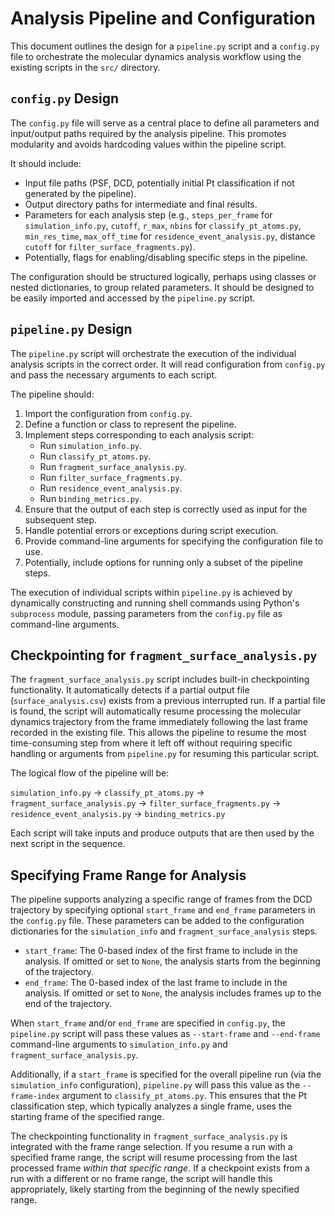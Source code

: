 # Analysis Pipeline and Configuration

This document outlines the design for a `pipeline.py` script and a `config.py` file to orchestrate the molecular dynamics analysis workflow using the existing scripts in the `src/` directory.

## `config.py` Design

The `config.py` file will serve as a central place to define all parameters and input/output paths required by the analysis pipeline. This promotes modularity and avoids hardcoding values within the pipeline script.

It should include:

*   Input file paths (PSF, DCD, potentially initial Pt classification if not generated by the pipeline).
*   Output directory paths for intermediate and final results.
*   Parameters for each analysis step (e.g., `steps_per_frame` for `simulation_info.py`, `cutoff`, `r_max`, `nbins` for `classify_pt_atoms.py`, `min_res_time`, `max_off_time` for `residence_event_analysis.py`, distance `cutoff` for `filter_surface_fragments.py`).
*   Potentially, flags for enabling/disabling specific steps in the pipeline.

The configuration should be structured logically, perhaps using classes or nested dictionaries, to group related parameters. It should be designed to be easily imported and accessed by the `pipeline.py` script.

## `pipeline.py` Design

The `pipeline.py` script will orchestrate the execution of the individual analysis scripts in the correct order. It will read configuration from `config.py` and pass the necessary arguments to each script.

The pipeline should:

1.  Import the configuration from `config.py`.
2.  Define a function or class to represent the pipeline.
3.  Implement steps corresponding to each analysis script:
    *   Run `simulation_info.py`.
    *   Run `classify_pt_atoms.py`.
    *   Run `fragment_surface_analysis.py`.
    *   Run `filter_surface_fragments.py`.
    *   Run `residence_event_analysis.py`.
    *   Run `binding_metrics.py`.
4.  Ensure that the output of each step is correctly used as input for the subsequent step.
5.  Handle potential errors or exceptions during script execution.
6.  Provide command-line arguments for specifying the configuration file to use.
7.  Potentially, include options for running only a subset of the pipeline steps.

The execution of individual scripts within `pipeline.py` is achieved by dynamically constructing and running shell commands using Python's `subprocess` module, passing parameters from the `config.py` file as command-line arguments.
## Checkpointing for `fragment_surface_analysis.py`

The `fragment_surface_analysis.py` script includes built-in checkpointing functionality. It automatically detects if a partial output file (`surface_analysis.csv`) exists from a previous interrupted run. If a partial file is found, the script will automatically resume processing the molecular dynamics trajectory from the frame immediately following the last frame recorded in the existing file. This allows the pipeline to resume the most time-consuming step from where it left off without requiring specific handling or arguments from `pipeline.py` for resuming this particular script.

The logical flow of the pipeline will be:

`simulation_info.py` -> `classify_pt_atoms.py` -> `fragment_surface_analysis.py` -> `filter_surface_fragments.py` -> `residence_event_analysis.py` -> `binding_metrics.py`

Each script will take inputs and produce outputs that are then used by the next script in the sequence.

## Specifying Frame Range for Analysis

The pipeline supports analyzing a specific range of frames from the DCD trajectory by specifying optional `start_frame` and `end_frame` parameters in the `config.py` file. These parameters can be added to the configuration dictionaries for the `simulation_info` and `fragment_surface_analysis` steps.

- `start_frame`: The 0-based index of the first frame to include in the analysis. If omitted or set to `None`, the analysis starts from the beginning of the trajectory.
- `end_frame`: The 0-based index of the last frame to include in the analysis. If omitted or set to `None`, the analysis includes frames up to the end of the trajectory.

When `start_frame` and/or `end_frame` are specified in `config.py`, the `pipeline.py` script will pass these values as `--start-frame` and `--end-frame` command-line arguments to `simulation_info.py` and `fragment_surface_analysis.py`.

Additionally, if a `start_frame` is specified for the overall pipeline run (via the `simulation_info` configuration), `pipeline.py` will pass this value as the `--frame-index` argument to `classify_pt_atoms.py`. This ensures that the Pt classification step, which typically analyzes a single frame, uses the starting frame of the specified range.

The checkpointing functionality in `fragment_surface_analysis.py` is integrated with the frame range selection. If you resume a run with a specified frame range, the script will resume processing from the last processed frame *within that specific range*. If a checkpoint exists from a run with a different or no frame range, the script will handle this appropriately, likely starting from the beginning of the newly specified range.